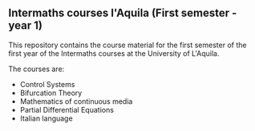 ## Intermaths courses l'Aquila (First semester - year 1)

This repository contains the course material for the first semester of the first year of the Intermaths courses at the University of L'Aquila.

The courses are:

- Control Systems
- Bifurcation Theory
- Mathematics of continuous media
- Partial Differential Equations
- Italian language